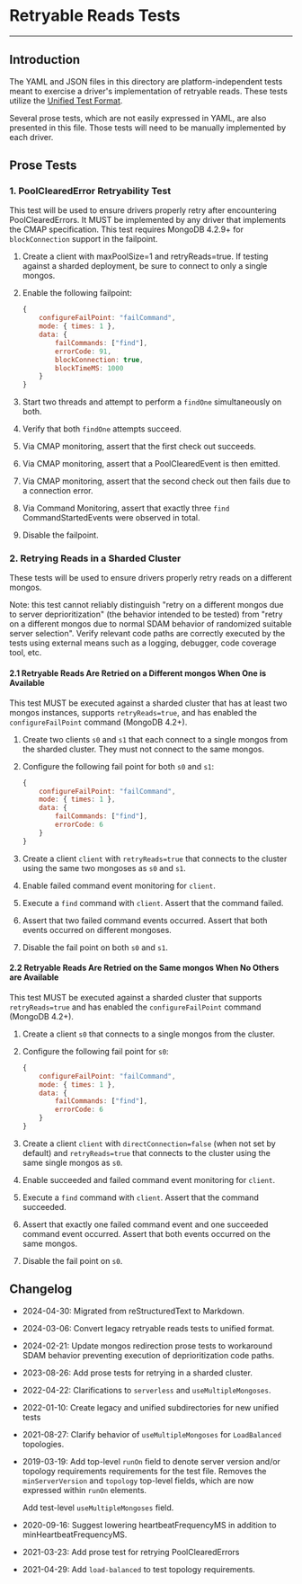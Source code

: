# Retryable Reads Tests

______________________________________________________________________

## Introduction

The YAML and JSON files in this directory are platform-independent tests meant to exercise a driver's implementation of
retryable reads. These tests utilize the [Unified Test Format](../../unified-test-format/unified-test-format.md).

Several prose tests, which are not easily expressed in YAML, are also presented in this file. Those tests will need to
be manually implemented by each driver.

## Prose Tests

### 1. PoolClearedError Retryability Test

This test will be used to ensure drivers properly retry after encountering PoolClearedErrors. It MUST be implemented by
any driver that implements the CMAP specification. This test requires MongoDB 4.2.9+ for `blockConnection` support in
the failpoint.

1. Create a client with maxPoolSize=1 and retryReads=true. If testing against a sharded deployment, be sure to connect
    to only a single mongos.

2. Enable the following failpoint:

    ```javascript
    {
        configureFailPoint: "failCommand",
        mode: { times: 1 },
        data: {
            failCommands: ["find"],
            errorCode: 91,
            blockConnection: true,
            blockTimeMS: 1000
        }
    }
    ```

3. Start two threads and attempt to perform a `findOne` simultaneously on both.

4. Verify that both `findOne` attempts succeed.

5. Via CMAP monitoring, assert that the first check out succeeds.

6. Via CMAP monitoring, assert that a PoolClearedEvent is then emitted.

7. Via CMAP monitoring, assert that the second check out then fails due to a connection error.

8. Via Command Monitoring, assert that exactly three `find` CommandStartedEvents were observed in total.

9. Disable the failpoint.

### 2. Retrying Reads in a Sharded Cluster

These tests will be used to ensure drivers properly retry reads on a different mongos.

Note: this test cannot reliably distinguish "retry on a different mongos due to server deprioritization" (the behavior
intended to be tested) from "retry on a different mongos due to normal SDAM behavior of randomized suitable server
selection". Verify relevant code paths are correctly executed by the tests using external means such as a logging,
debugger, code coverage tool, etc.

#### 2.1 Retryable Reads Are Retried on a Different mongos When One is Available

This test MUST be executed against a sharded cluster that has at least two mongos instances, supports `retryReads=true`,
and has enabled the `configureFailPoint` command (MongoDB 4.2+).

1. Create two clients `s0` and `s1` that each connect to a single mongos from the sharded cluster. They must not connect
    to the same mongos.

2. Configure the following fail point for both `s0` and `s1`:

    ```javascript
    {
        configureFailPoint: "failCommand",
        mode: { times: 1 },
        data: {
            failCommands: ["find"],
            errorCode: 6
        }
    }
    ```

3. Create a client `client` with `retryReads=true` that connects to the cluster using the same two mongoses as `s0` and
    `s1`.

4. Enable failed command event monitoring for `client`.

5. Execute a `find` command with `client`. Assert that the command failed.

6. Assert that two failed command events occurred. Assert that both events occurred on different mongoses.

7. Disable the fail point on both `s0` and `s1`.

#### 2.2 Retryable Reads Are Retried on the Same mongos When No Others are Available

This test MUST be executed against a sharded cluster that supports `retryReads=true` and has enabled the
`configureFailPoint` command (MongoDB 4.2+).

1. Create a client `s0` that connects to a single mongos from the cluster.

2. Configure the following fail point for `s0`:

    ```javascript
    {
        configureFailPoint: "failCommand",
        mode: { times: 1 },
        data: {
            failCommands: ["find"],
            errorCode: 6
        }
    }
    ```

3. Create a client `client` with `directConnection=false` (when not set by default) and `retryReads=true` that connects
    to the cluster using the same single mongos as `s0`.

4. Enable succeeded and failed command event monitoring for `client`.

5. Execute a `find` command with `client`. Assert that the command succeeded.

6. Assert that exactly one failed command event and one succeeded command event occurred. Assert that both events
    occurred on the same mongos.

7. Disable the fail point on `s0`.

## Changelog

- 2024-04-30: Migrated from reStructuredText to Markdown.

- 2024-03-06: Convert legacy retryable reads tests to unified format.

- 2024-02-21: Update mongos redirection prose tests to workaround SDAM behavior preventing execution of deprioritization
    code paths.

- 2023-08-26: Add prose tests for retrying in a sharded cluster.

- 2022-04-22: Clarifications to `serverless` and `useMultipleMongoses`.

- 2022-01-10: Create legacy and unified subdirectories for new unified tests

- 2021-08-27: Clarify behavior of `useMultipleMongoses` for `LoadBalanced` topologies.

- 2019-03-19: Add top-level `runOn` field to denote server version and/or topology requirements requirements for the
    test file. Removes the `minServerVersion` and `topology` top-level fields, which are now expressed within `runOn`
    elements.

    Add test-level `useMultipleMongoses` field.

- 2020-09-16: Suggest lowering heartbeatFrequencyMS in addition to minHeartbeatFrequencyMS.

- 2021-03-23: Add prose test for retrying PoolClearedErrors

- 2021-04-29: Add `load-balanced` to test topology requirements.
